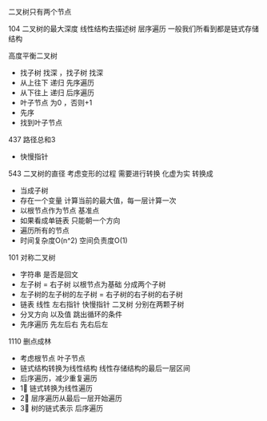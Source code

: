 二叉树只有两个节点


104 二叉树的最大深度
   线性结构去描述树 层序遍历
   一般我们所看到都是链式存储结构

高度平衡二叉树
  - 找子树 找深 ，找子树 找深
  - 从上往下 递归 先序遍历
  - 从下往上 递归 后序遍历
  - 叶子节点 为0 ，否则+1
  - 先序
  - 找到叶子节点


437 路径总和3
  - 快慢指针


543 二叉树的直径 考虑变形的过程 需要进行转换 化虚为实 转换成
  - 当成子树 
  - 存在一个变量 计算当前的最大值，每一层计算一次
  - 以根节点作为节点 基准点
  - 如果看成单链表 只能朝一个方向
  - 遍历所有的节点 
  - 时间复杂度O(n^2) 空间负责度O(1)


101 对称二叉树
  - 字符串 是否是回文 
  - 左子树 = 右子树 以根节点为基础 分成两个子树
  - 左子树的左子树的左子树  = 右子树的右子树的右子树 
  - 链表 线性 左右指针 快慢指针  二叉树 分别在两颗子树 
  - 分叉方向 以及值 跳出循环的条件
  - 先序遍历 先左后右  先右后左

1110 删点成林
  - 考虑根节点 叶子节点
  - 链式结构转换为线性结构 线性存储结构的最后一层区间
  - 后序遍历，减少重复遍历
  - 1⃣️ 链式转换为线性遍历 
  - 2⃣️ 层序遍历从最后一层开始遍历
  - 3⃣️ 树的链式表示 后序遍历

